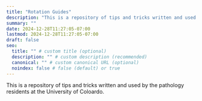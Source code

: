 ```yaml
---
title: "Rotation Guides"
description: "This is a repository of tips and tricks written and used by the pathology residents at the University of Coloardo."
summary: ""
date: 2024-12-28T11:27:05-07:00
lastmod: 2024-12-28T11:27:05-07:00
draft: false
seo:
  title: "" # custom title (optional)
  description: "" # custom description (recommended)
  canonical: "" # custom canonical URL (optional)
  noindex: false # false (default) or true
---
```

This is a repository of tips and tricks written and used by the pathology residents at the University of Coloardo.
